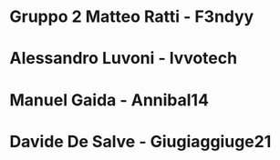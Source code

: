# Gruppo 2 Matteo Ratti - F3ndyy
# Alessandro Luvoni - lvvotech
# Manuel Gaida - Annibal14
# Davide De Salve - Giugiaggiuge21
